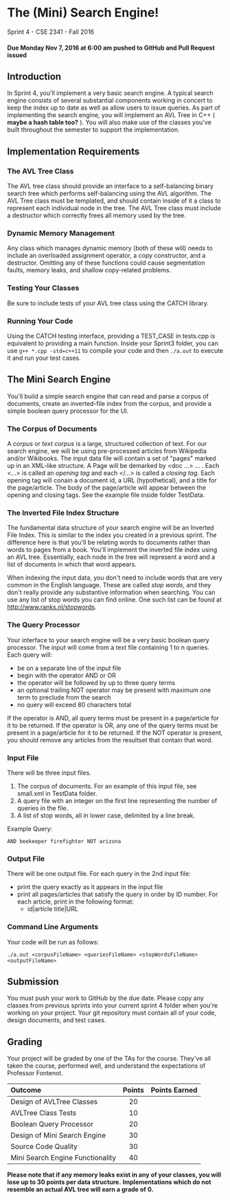 # The (Mini) Search Engine!
Sprint 4 - CSE 2341 - Fall 2016

#### Due Monday Nov 7, 2016 at 6:00 am pushed to GitHub and Pull Request issued

## Introduction
In Sprint 4, you'll implement a very basic search engine.  A typical search engine consists of several substantial components working in concert to keep the index up to date as well as allow users to issue queries.  As part of implementing the search engine, you will implement an AVL Tree in C++ ( **maybe a hash table too?** ).  You will also make use of the classes you've built throughout the semester to support the implementation.

## Implementation Requirements

### The AVL Tree Class
The AVL tree class should provide an interface to a self-balancing binary search tree which performs self-balancing using the AVL algorithm. The AVL Tree class must be templated, and should contain inside of it a class to represent each individual node in the tree. The AVL Tree class must include a destructor which correctly frees all memory used by the tree.

### Dynamic Memory Management
Any class which manages dynamic memory (both of these will) needs to include an overloaded assignment operator, a copy constructor, and a destructor. Omitting any of these functions could cause segmentation faults, memory leaks, and shallow copy-related problems.

### Testing Your Classes
Be sure to include tests of your AVL tree class using the CATCH library.  

### Running Your Code
Using the CATCH testing interface, providing a TEST_CASE in tests.cpp is equivalent to providing a main function. Inside your Sprint3 folder, you can use ```g++ *.cpp -std=c++11``` to compile your code and then ```./a.out``` to execute it and run your test cases.

## The Mini Search Engine

You'll build a simple search engine that can read and parse a corpus of documents, create an inverted-file index from the corpus, and provide a simple boolean query processor for the UI.  

### The Corpus of Documents
A _corpus_ or _text corpus_ is a large, structured collection of text.  For our search engine, we will be using pre-processed articles from Wikipedia and/or Wikibooks.  The input data file will contain a set of "pages" marked up in an XML-like structure.  A Page will be demarked by <doc ...> ... </doc>.  Each <...> is called an _opening tag_ and each </...> is called a _closing tag_.  Each opening tag will conain a document id, a URL (hypothetical), and a title for the page/article.  The body of the page/article will appear between the opening and closing tags.  See the example file inside folder TestData.  

### The Inverted File Index Structure
The fundamental data structure of your search engine will be an Inverted File Index.  This is similar to the index you created in a previous sprint.  The difference here is that you'll be relating words to documents rather than words to pages from a book.  You'll implement the inverted file index using an AVL tree.  Essentially, each node in the tree will represent a word and a list of documents in which that word appears. 

When indexing the input data, you don't need to include words that are very common in the English language.  These are called _stop words_, and they don't really provide any substantive information when searching. You can use any list of stop words you can find online.  One such list can be found at http://www.ranks.nl/stopwords. 

### The Query Processor
Your interface to your search engine will be a very basic boolean query processor.  The input will come from a text file containing 1 to n queries.  Each query will:
 - be on a separate line of the input file
 - begin with the operator AND or OR
 - the operator will be followed by up to three query terms
 - an optional trailing NOT operator may be present with maximum one term to preclude from the search
 - no query will exceed 80 characters total
 
If the operator is AND, all query terms must be present in a page/article for it to be returned.  If the operator is OR, any one of the query terms must be present in a page/article for it to be returned.  If the NOT operator is present, you should remove any articles from the resultset that contain that word.  
 
### Input File
There will be three input files.  

1) The corpus of documents.  For an example of this input file, see small.xml in TestData folder.
2) A query file with an integer on the first line representing the number of queries in the file. 
3) A list of stop words, all in lower case, delimited by a line break.

Example Query:

```
AND beekeeper firefighter NOT arizona
```

### Output File
There will be one output file.  For each query in the 2nd input file:
- print the query exactly as it appears in the input file 
- print all pages/articles that satisfy the query in order by ID number.  For each article, print in the following format:
  - id|article title|URL
  
### Command Line Arguments
Your code will be run as follows:

```
./a.out <corpusFileName> <queriesFileName> <stopWordsFileName> <outputFileName>
```

## Submission
You must push your work to GitHub by the due date.  Please copy any classes from previous sprints into your current sprint 4 folder when you're working on your project.  Your git repository must contain all of your code, design documents, and test cases.

## Grading
Your project will be graded by one of the TAs for the course.  They've all taken the course, performed well, and understand the expectations of Professor Fontenot.  

|Outcome                  		 	    | Points    | Points Earned |
|:------------------------			     |:----------:|---------------|
|Design of AVLTree Classes        | 20        |               |
|AVLTree Class Tests     			      | 10        |               |
|Boolean Query Processor          | 20        |               |   
|Design of Mini Search Engine     | 30        |               |
|Source Code Quality    			       | 30        |               |
|Mini Search Engine Functionality | 40        |               |

**Please note that if any memory leaks exist in any of your classes, you will lose up to 30 points per data structure.**
**Implementations which do not resemble an actual AVL tree will earn a grade of 0.**
